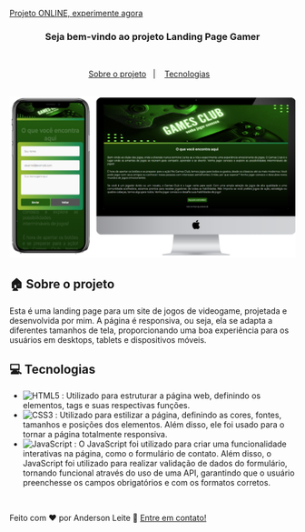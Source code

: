 [Projeto ONLINE, experimente agora](https://anderdev-github.github.io/landing-page-gamer/) <br>


<h3 align="center">
  Seja bem-vindo ao projeto Landing Page Gamer
</h3>

<br>

<p align="center">
  <a href="#house-Sobre-o-projeto">Sobre o projeto</a>&nbsp;&nbsp;&nbsp;|&nbsp;&nbsp;&nbsp;
  <a href="#computer-Tecnologias">Tecnologias</a>&nbsp;&nbsp;&nbsp;
</p>

<br>

<img alt="Layout" src="https://github.com/anderdev-GitHub/landing-page-gamer/blob/773e6ce89d4fc260e78c5825c47b4d9b116b8d0d/assets/layout-project.png">
<br>


## :house: Sobre o projeto

Esta é uma landing page para um site de jogos de videogame, projetada e desenvolvida por mim. A página é responsiva, ou seja, ela se adapta a diferentes tamanhos de tela, proporcionando uma boa experiência para os usuários em desktops, tablets e dispositivos móveis.

## :computer: Tecnologias

- ![HTML5](https://img.shields.io/badge/-HTML5-E34F26?style=flat-square&logo=html5&logoColor=white) : Utilizado para estruturar a página web, definindo os elementos, tags e suas respectivas funções.
- ![CSS3](https://img.shields.io/badge/-CSS3-1572B6?style=flat-square&logo=css3) : Utilizado para estilizar a página, definindo as cores, fontes, tamanhos e posições dos elementos. Além disso, ele foi usado para o tornar a página totalmente responsiva.
- ![JavaScript](https://img.shields.io/badge/-JavaScript-black?style=flat-square&logo=javascript) : O JavaScript foi utilizado para criar uma funcionalidade interativas na página, como o formulário de contato. Além disso, o JavaScript foi utilizado para realizar validação de dados do formulário, tornando funcional através do uso de uma API, garantindo que o usuário preenchesse os campos obrigatórios e com os formatos corretos.

<br>





Feito com ♥ por Anderson Leite :wave: [Entre em contato!](https://www.linkedin.com/in/andersondiasleite/)
